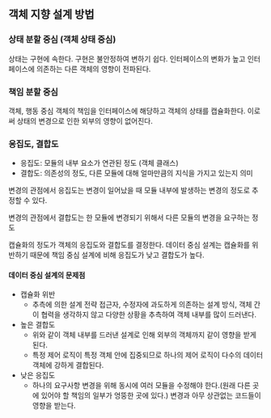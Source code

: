 ## 객체 지향 설계 방법

### 상태 분할 중심 (객체 상태 중심)

상태는 구현에 속한다. 구현은 불안정하여 변하기 쉽다. 인터페이스의 변화가 높고 인터페이스에 의존하는 다른 객체의 영향이 전파된다.

### 책임 분할 중심

객체, 행동 중심 객체의 책임을 인터페이스에 해당하고 객체의 상태를 캡슐화한다. 이로써 상태의 변경으로 인한 외부의 영향이 없어진다.

### 응집도, 결합도

- 응집도: 모듈의 내부 요소가 연관된 정도 (객체 클래스)
- 결합도: 의존성의 정도, 다른 모듈에 대해 얼마만큼의 지식을 가지고 있는지 의미

변경의 관점에서 응집도는 변경이 일어났을 때 모듈 내부에 발생하는 변경의 정도로 추정할 수 있다.

변경의 관점에서 결합도는 한 모듈에 변경되기 위해서 다른 모듈의 변경을 요구하는 정도

캡슐화의 정도가 객체의 응집도와 결합도를 결정한다.
데이터 중심 설계는 캡슐화를 위반하기 때문에 책임 중심 설계에 비해 응집도가 낮고 결합도가 높다.

#### 데이터 중심 설계의 문제점

- 캡슐화 위반
  - 추측에 의한 설계 전략
    접근자, 수정자에 과도하게 의존하는 설계 방식, 객체 간이 협력을 생각하지 않고 다양한 상황을 추측하여 객체 내부를 많이 드러낸다.
- 높은 결합도
  - 위와 같이 객체 내부를 드러낸 설계로 인해 외부의 객체까지 같이 영향을 받게 된다.
  - 특정 제어 로직이 특정 객체 안에 집중되므로 하나의 제어 로직이 다수의 데이터 객체에 강하게 결합된다.
- 낮은 응집도
  - 하나의 요구사항 변경을 위해 동시에 여러 모듈을 수정해야 한다.(원래 다른 곳에 있어야 할 책임의 일부가 엉뚱한 곳에 있다.) 변경과 아무 상관없는 코드들이 영향을 받는다.
